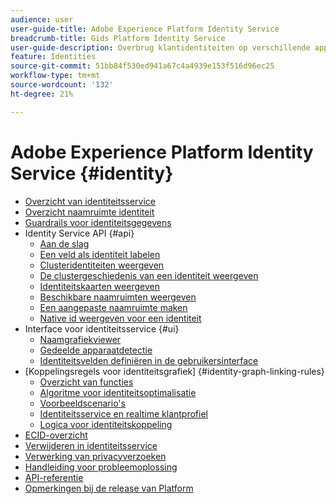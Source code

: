 ```yaml
---
audience: user
user-guide-title: Adobe Experience Platform Identity Service
breadcrumb-title: Gids Platform Identity Service
user-guide-description: Overbrug klantidentiteiten op verschillende apparaten en systemen om gepersonaliseerde digitale ervaringen te bieden.
feature: Identities
source-git-commit: 51bb84f530ed941a67c4a4939e153f516d96ec25
workflow-type: tm+mt
source-wordcount: '132'
ht-degree: 21%

---
```



# Adobe Experience Platform Identity Service {#identity}

- [Overzicht van identiteitsservice](home.md)
- [Overzicht naamruimte identiteit](namespaces.md)
- [Guardrails voor identiteitsgegevens](guardrails.md)
- Identity Service API {#api}
   - [Aan de slag](api/getting-started.md)
   - [Een veld als identiteit labelen](api/label-identities.md)
   - [Clusteridentiteiten weergeven](api/list-cluster-identites.md)
   - [De clustergeschiedenis van een identiteit weergeven](api/list-cluster-history.md)
   - [Identiteitskaarten weergeven](api/list-identity-mappings.md)
   - [Beschikbare naamruimten weergeven](api/list-namespaces.md)
   - [Een aangepaste naamruimte maken](api/create-custom-namespace.md)
   - [Native id weergeven voor een identiteit](api/list-native-id.md)
- Interface voor identiteitsservice {#ui}
   - [Naamgrafiekviewer](ui/identity-graph-viewer.md)
   - [Gedeelde apparaatdetectie](ui/shared-device-detection.md)
   - [Identiteitsvelden definiëren in de gebruikersinterface](ui/label-identities.md)
- [Koppelingsregels voor identiteitsgrafiek] {#identity-graph-linking-rules}
   - [Overzicht van functies](./identity-graph-linking-rules/overview.md)
   - [Algoritme voor identiteitsoptimalisatie](./identity-graph-linking-rules/identity-optimization-algorithm.md)
   - [Voorbeeldscenario&#39;s](./identity-graph-linking-rules/example-scenarios.md)
   - [Identiteitsservice en realtime klantprofiel](./identity-graph-linking-rules/identity-and-profile.md)
   - [Logica voor identiteitskoppeling](./identity-graph-linking-rules/identity-linking-logic.md)
- [ECID-overzicht](ecid.md)
- [Verwijderen in identiteitsservice](deletion.md)
- [Verwerking van privacyverzoeken](privacy.md)
- [Handleiding voor probleemoplossing](troubleshooting-guide.md)
- [API-referentie](https://www.adobe.io/experience-platform-apis/references/identity-service)
- [Opmerkingen bij de release van Platform](https://www.adobe.com/go/platform-release-notes-en)